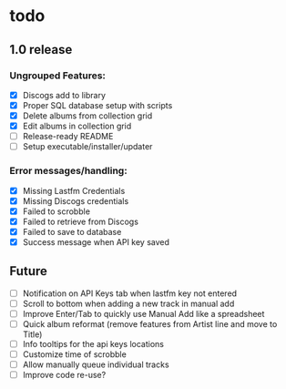 # todo
## 1.0 release

### Ungrouped Features:
- [x] Discogs add to library
- [x] Proper SQL database setup with scripts
- [x] Delete albums from collection grid
- [x] Edit albums in collection grid
- [ ] Release-ready README
- [ ] Setup executable/installer/updater

### Error messages/handling:
- [x] Missing Lastfm Credentials
- [x] Missing Discogs credentials
- [x] Failed to scrobble
- [x] Failed to retrieve from Discogs
- [x] Failed to save to database
- [x] Success message when API key saved

## Future
- [ ] Notification on API Keys tab when lastfm key not entered
- [ ] Scroll to bottom when adding a new track in manual add
- [ ] Improve Enter/Tab to quickly use Manual Add like a spreadsheet
- [ ] Quick album reformat (remove features from Artist line and move to Title)
- [ ] Info tooltips for the api keys locations
- [ ] Customize time of scrobble
- [ ] Allow manually queue individual tracks
- [ ] Improve code re-use?
